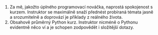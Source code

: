 1. Za mě, jakožto úplného programovací nováčka, naprostá spokojenost s kurzem. Instruktor se maximálně snaží přednést probíraná témata jasně a srozumitelně a doprovází je příklady z reálného života.
2. Obsahově průměrný Python kurz. Instruktor nicméně o Pythonu evidentně něco ví a je schopen zodpovědět i složitější dotazy.
